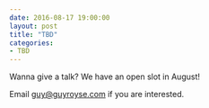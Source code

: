 ```yaml
---
date: 2016-08-17 19:00:00
layout: post
title: "TBD"
categories:
- TBD
---
```


Wanna give a talk? We have an open slot in August!

Email guy@guyroyse.com if you are interested.
